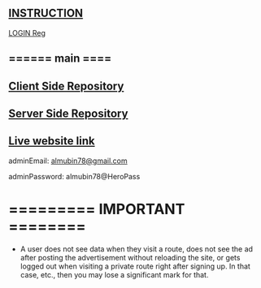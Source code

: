 
## [INSTRUCTION](https://github.com/ProgrammingHero1/Used-products-resale-market-Assignment/blob/main/task_description.md)
[LOGIN Reg](https://www.youtube.com/watch?v=L5WWrGMsnpw)
## ====== main ====
## [Client Side Repository](https://github.com/programming-hero-web-course-4/b612-used-products-resale-clients-side-almubin78)
## [Server Side Repository](https://github.com/programming-hero-web-course-4/b612-used-products-resale-server-side-almubin78)
## [Live website link]()
adminEmail: almubin78@gmail.com

adminPassword: almubin78@HeroPass
# ========= IMPORTANT ========
* A user does not see data when they visit a route, does not see the ad after posting the advertisement without reloading the site, or gets logged out when visiting a private route right after signing up. In that case, etc., then you may lose a significant mark for that.
